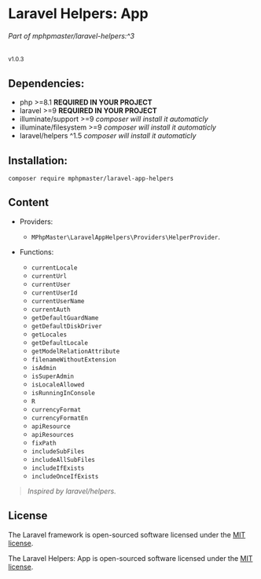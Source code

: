 # Laravel Helpers: App
###### Part of mphpmaster/laravel-helpers:^3
<small>v1.0.3</small>

## Dependencies:
* php >=8.1 **REQUIRED IN YOUR PROJECT**
* laravel >=9 **REQUIRED IN YOUR PROJECT**
* illuminate/support >=9 _composer will install it automaticly_
* illuminate/filesystem >=9 _composer will install it automaticly_
* laravel/helpers ^1.5 _composer will install it automaticly_

## Installation:
  ```shell
  composer require mphpmaster/laravel-app-helpers
  ```

## Content
- Providers:
    - `MPhpMaster\LaravelAppHelpers\Providers\HelperProvider`.

- Functions:
  - `currentLocale`
  - `currentUrl`
  - `currentUser`
  - `currentUserId`
  - `currentUserName`
  - `currentAuth`
  - `getDefaultGuardName`
  - `getDefaultDiskDriver`
  - `getLocales`
  - `getDefaultLocale`
  - `getModelRelationAttribute`
  - `filenameWithoutExtension`
  - `isAdmin`
  - `isSuperAdmin`
  - `isLocaleAllowed`
  - `isRunningInConsole`
  - `R`
  - `currencyFormat`
  - `currencyFormatEn`
  - `apiResource`
  - `apiResources`
  - `fixPath`
  - `includeSubFiles`
  - `includeAllSubFiles`
  - `includeIfExists`
  - `includeOnceIfExists`


> *Inspired by laravel/helpers.*

## License

The Laravel framework is open-sourced software licensed under the [MIT license](https://opensource.org/licenses/MIT).

The Laravel Helpers: App is open-sourced software licensed under the [MIT license](https://github.com/mPhpMaster/laravel-app-helpers/blob/master/LICENSE).
